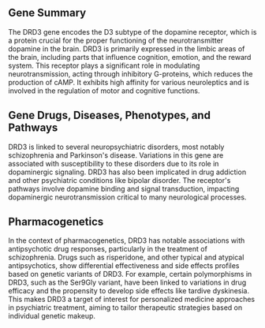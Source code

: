## Gene Summary
The DRD3 gene encodes the D3 subtype of the dopamine receptor, which is a protein crucial for the proper functioning of the neurotransmitter dopamine in the brain. DRD3 is primarily expressed in the limbic areas of the brain, including parts that influence cognition, emotion, and the reward system. This receptor plays a significant role in modulating neurotransmission, acting through inhibitory G-proteins, which reduces the production of cAMP. It exhibits high affinity for various neuroleptics and is involved in the regulation of motor and cognitive functions.

## Gene Drugs, Diseases, Phenotypes, and Pathways
DRD3 is linked to several neuropsychiatric disorders, most notably schizophrenia and Parkinson's disease. Variations in this gene are associated with susceptibility to these disorders due to its role in dopaminergic signaling. DRD3 has also been implicated in drug addiction and other psychiatric conditions like bipolar disorder. The receptor's pathways involve dopamine binding and signal transduction, impacting dopaminergic neurotransmission critical to many neurological processes.

## Pharmacogenetics
In the context of pharmacogenetics, DRD3 has notable associations with antipsychotic drug responses, particularly in the treatment of schizophrenia. Drugs such as risperidone, and other typical and atypical antipsychotics, show differential effectiveness and side effects profiles based on genetic variants of DRD3. For example, certain polymorphisms in DRD3, such as the Ser9Gly variant, have been linked to variations in drug efficacy and the propensity to develop side effects like tardive dyskinesia. This makes DRD3 a target of interest for personalized medicine approaches in psychiatric treatment, aiming to tailor therapeutic strategies based on individual genetic makeup.